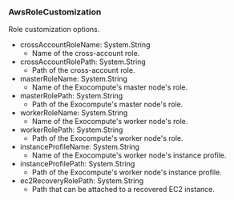 ### AwsRoleCustomization
Role customization options.

- crossAccountRoleName: System.String
  - Name of the cross-account role.
- crossAccountRolePath: System.String
  - Path of the cross-account role.
- masterRoleName: System.String
  - Name of the Exocompute's master node's role.
- masterRolePath: System.String
  - Path of the Exocompute's master node's role.
- workerRoleName: System.String
  - Name of the Exocompute's worker node's role.
- workerRolePath: System.String
  - Path of the Exocompute's worker node's role.
- instanceProfileName: System.String
  - Name of the Exocompute's worker node's instance profile.
- instanceProfilePath: System.String
  - Path of the Exocompute's worker node's instance profile.
- ec2RecoveryRolePath: System.String
  - Path that can be attached to a recovered EC2 instance.
